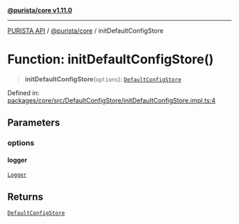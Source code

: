[**@purista/core v1.11.0**](../README.md)

***

[PURISTA API](../../../packages.md) / [@purista/core](../README.md) / initDefaultConfigStore

# Function: initDefaultConfigStore()

> **initDefaultConfigStore**(`options`): [`DefaultConfigStore`](../classes/DefaultConfigStore.md)

Defined in: [packages/core/src/DefaultConfigStore/initDefaultConfigStore.impl.ts:4](https://github.com/puristajs/purista/blob/master/packages/core/src/DefaultConfigStore/initDefaultConfigStore.impl.ts#L4)

## Parameters

### options

#### logger

[`Logger`](../classes/Logger.md)

## Returns

[`DefaultConfigStore`](../classes/DefaultConfigStore.md)
